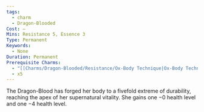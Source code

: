```yaml
---
tags:
  - charm
  - Dragon-Blooded
Cost: —
Mins: Resistance 5, Essence 3
Type: Permanent
Keywords:
  - None
Duration: Permanent
Prerequisite Charms:
  - "[[Charms/Dragon-Blooded/Resistance/Ox-Body Technique|Ox-Body Technique]]"
  - x5
---
```

The Dragon-Blood has forged her body to a fivefold extreme of durability, reaching the apex of her supernatural vitality. She gains one −0 health level and one −4 health level.